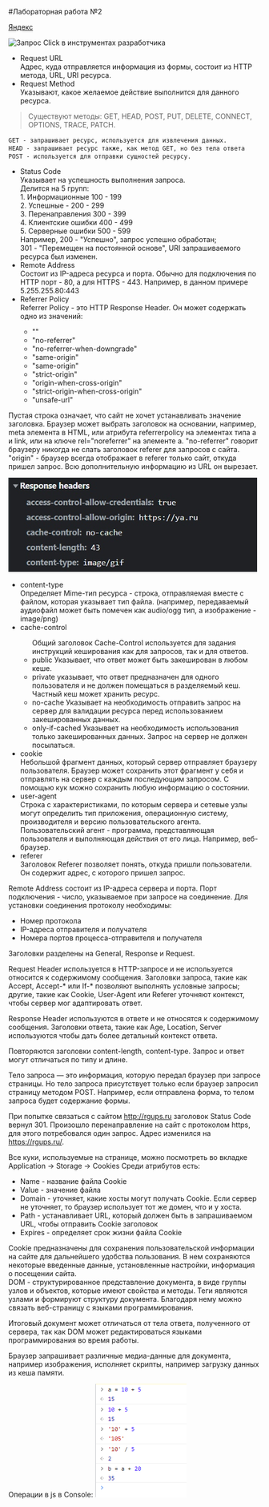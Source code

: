 #Лабораторная работа №2

[Яндекс](ya.ru)

![Запрос Click в инструментах разработчика](/img/click-header.jpg)


<ul>
    <li>Request URL</li>
    Адрес, куда отправляется информация из формы, состоит из HTTP метода, URL, URI ресурса.
    <li>Request Method</li>
    Указывают, какое желаемое действие выполнится для данного ресурса.
</ul>

>Существуют методы: GET, HEAD, POST, PUT, DELETE, CONNECT, OPTIONS, TRACE, PATCH.

    GET - запрашивает ресурс, используется для извлечения данных.
    HEAD - запрашивает ресурс также, как метод GET, но без тела ответа
    POST - используется для отправки сущностей ресурсу.

<ul>
    <li>Status Code</li>
    Указывает на успешность выполнения запроса.<br>
    Делится на 5 групп:<br> 
        1. Информационные 100 - 199<br>
        2. Успешные - 200 - 299<br>
        3. Перенаправления 300 - 399<br>
        4. Клиентские ошибки 400 - 499<br>
        5. Серверные ошибки 500 - 599<br>
        Например, 200 - "Успешно", запрос успешно обработан;<br> 
        301 - "Перемещен на постоянной основе", URI запрашиваемого ресурса был изменен.
        <li>Remote Address</li>
        Состоит из IP-адреса ресурса и порта. Обычно для подключения по HTTP порт - 80, а для HTTPS - 443.
        Например, в данном примере 5.255.255.80:443
        <li>Referrer Policy</li>
         Referrer Policy - это HTTP Response Header. Он может содержать одно из значений:
    <ul>
        <li>""</li>
        <li>"no-referrer"</li>
        <li>"no-referrer-when-downgrade"</li>
        <li>"same-origin"</li>
        <li>"same-origin"</li>
        <li>"strict-origin"</li>
        <li>"origin-when-cross-origin"</li>
        <li>"strict-origin-when-cross-origin"</li>
        <li>"unsafe-url"</li>
    </ul>
</ul>
    Пустая строка означает, что сайт не хочет устанавливать значение заголовка. Браузер может выбрать заголовок на основании, например, meta элемента в HTML, или атрибута referrerpolicy на элементах типа a и link, или на ключе rel="noreferrer" на элементе a.
    "no-referrer" говорит браузеру никогда не слать заголовок referer для запросов с сайта.
    "origin" - браузер всегда отображает в referer только сайт, откуда пришел запрос. Всю дополнительную информацию из URL он вырезает.

![content-type](img/content-type.jpg)

<ul>
    <li>content-type</li>
        Определяет Mime-тип ресурса - строка, отправляемая вместе с файлом, которая указывает тип файла.  (например, передаваемый аудиофайл может быть помечен как audio/ogg тип, а изображение - image/png)
    <li>cache-control</li>
        <ul>
        Общий заголовок Cache-Control используется для задания инструкций кеширования как для запросов, так и для ответов.<br>
        <li>public Указывает, что ответ может быть закеширован в любом кеше.<br> </li>
        <li>private указывает, что ответ предназначен для одного пользователя и не должен помещаться в разделяемый кеш. Частный кеш может хранить ресурс.<br> </li>
        <li>no-cache Указывает на необходимость отправить запрос на сервер для валидации ресурса перед использованием закешированных данных.<br> </li>
        <li>only-if-cached Указывает на необходимость использования только закешированных данных. Запрос на сервер не должен посылаться.<br> </li>
        </ul>
    <li>cookie</li>
    Небольшой фрагмент данных, который сервер отправляет браузеру пользователя. Браузер может сохранить этот фрагмент у себя и отправлять на сервер с каждым последующим запросом. С помощью кук можно сохранить любую информацию о состоянии.
    <li>user-agent</li>
    Строка с характеристиками, по которым сервера и сетевые узлы могут определить тип приложения, операционную систему, производителя и версию пользовательского агента.
    Пользовательский агент - программа, представляющая пользователя и выполняющая действия от его лица. Например, веб-браузер.
    <li>referer</li>
        Заголовок Referer позволяет понять, откуда пришли пользователи. Он содержит адрес, с которого пришел запрос.
</ul>

Remote Address состоит из IP-адреса сервера и порта.
Порт подключения - число, указываемое при запросе на соединение. Для установки соединения протоколу необходимы:
<ul>
    <li>Номер протокола</li>
    <li>IP-адреса отправителя и получателя</li>
    <li>Номера портов процесса-отправителя и получателя</li>
</ul>

Заголовки разделены на General, Response и Request.
<p>Request Header используется в HTTP-запросе и не используется относится к содержимому сообщения. Заголовки запроса, такие как Accept, Accept-* или If-* позволяют выполнять условные запросы; другие, такие как Cookie, User-Agent или Referer уточняют контекст, чтобы сервер мог адаптировать ответ.
<p>Response Header используются в ответе и не относятся к содержимому сообщения. Заголовки ответа, такие как Age, Location, Server используются чтобы дать более детальный контекст ответа.

Повторяются заголовки content-length, content-type. Запрос и ответ могут отличаться по типу и длине.

Тело запроса — это информация, которую передал браузер при запросе страницы. Но тело запроса присутствует только если браузер запросил страницу методом POST. Например, если отправлена форма, то телом запроса будет содержание формы.

При попытке связаться с сайтом http://rgups.ru заголовок Status Code вернул 301. Произошло перенаправление на сайт с протоколом https, для этого потребовался один запрос. Адрес изменился на https://rgups.ru/.

Все куки, используемые на странице, можно посмотреть во вкладке Application -> Storage -> Cookies
Среди атрибутов есть:
<ul>
    <li>Name - название файла Cookie</li>
    <li>Value - значение файла</li>
    <li>Domain - уточняет, какие хосты могут получать Cookie. Если сервер не уточняет, то браузер использует тот же домен, что и у хоста.</li>
    <li>Path - устанавливает URL, который должен быть в запрашиваемом URL, чтобы отправить Cookie заголовок</li>
    <li>Expires - определяет срок жизни файла Cookie</li>
</ul>

Cookie предназначены для сохранения пользовательской информации на сайте для дальнейшего удобства пользования. В нем сохраняются некоторые введенные данные, установленные настройки, информация о посещении сайта.<br> 
DOM - структурированное представление документа, в виде группы узлов и объектов, которые имеют свойства и методы. Теги являются узлами и формируют структуру документа. Благодаря нему можно связать веб-страницу с языками программирования.<br>

Итоговый документ может отличаться от тела ответа, полученного от сервера, так как DOM может редактироваться языками программирования во время работы.

Браузер запрашивает различные медиа-данные для документа, например изображения, исполняет скрипты, например загрузку данных из кеша памяти.

Операции в js в Console:
![Операции в js](img/js-console.png)
